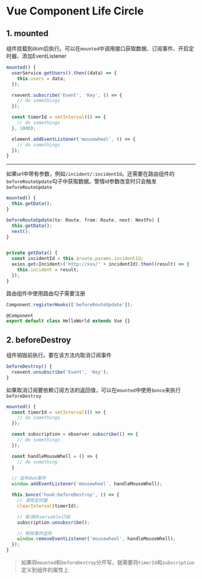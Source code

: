 # Vue Component Life Circle

## 1. mounted
组件挂载到dom后执行。可以在`mounted`中调用接口获取数据、订阅事件、开启定时器、添加EventListener
```ts
mounted() {
  userService.getUsers().then((data) => {
    this.users = data;
  });

  rxevent.subscribe('Event', 'Key', () => {
    // do somethings
  });

  const timerId = setInterval(() => {
    // do somethings
  }, 1000);

  element.addEventListener('mousewheel', () => {
    // do somethings
  });
}
```

***

如果url中带有参数，例如`/incident/:incidentId`。还需要在路由组件的`beforeRouteUpdate`勾子中获取数据。警情id参数改变时只会触发`beforeRouteUpdate`
```ts
mounted() {
  this.getData();
}

beforeRouteUpdate(to: Route, from: Route, next: NextFn) {
  this.getData();
  next();
}


private getData() {
  const incidentId = this.$route.params.incidentId;
  axios.get<Incident>('http://xxx/' + incidentId).then((result) => {
    this.incident = result;
  });
}
```

路由组件中使用路由勾子需要注册
```ts
Component.registerHooks(['beforeRouteUpdate']);

@Component
export default class HelloWorld extends Vue {}
```


## 2. beforeDestroy
组件销毁前执行。要在该方法内取消订阅事件
```ts
beforeDestroy() {
  rxevent.unsubscribe('Event', 'Key');
}
```

如果取消订阅要依赖订阅方法的返回值，可以在`mounted`中使用`$once`来执行`beforeDestroy`
```ts
mounted() {
  const timerId = setInterval(() => {
    // do somethings
  });

  const subscription = observer.subscribe(() => {
    // do somethings
  });

  const handleMouseWhell = () => {
    // do something
  }

  // 监听dom事件
  window.addEventListener('mousewheel', handleMouseWhell);

  this.$once('hook:beforeDestroy', () => {
    // 清除定时器
    clearInterval(timerId);

    // 取消Observable订阅
    subscription.unsubscribe();

    // 移除事件监听
    window.removeEventListener('mousewheel', handleMouseWhell);
  });
}
```

> 如果将`mounted`和`beforeDestroy`分开写，就需要将`timerId`和`subscription`定义到组件的属性上
